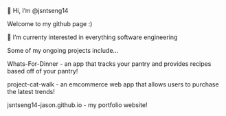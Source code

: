 👋 Hi, I’m @jsntseng14

Welcome to my github page :)

👀 I’m currenty interested in everything software engineering 

Some of my ongoing projects include...

Whats-For-Dinner - an app that tracks your pantry and provides recipes based off of your pantry!

project-cat-walk - an emcommerce web app that allows users to purchase the latest trends!

jsntseng14-jason.github.io - my portfolio website!



